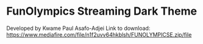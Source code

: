 # FunOlympics Streaming Dark Theme
Developed by Kwame Paul Asafo-Adjei
Link to download: https://www.mediafire.com/file/n1f2uvv64hkblsh/FUNOLYMPICSE.zip/file
